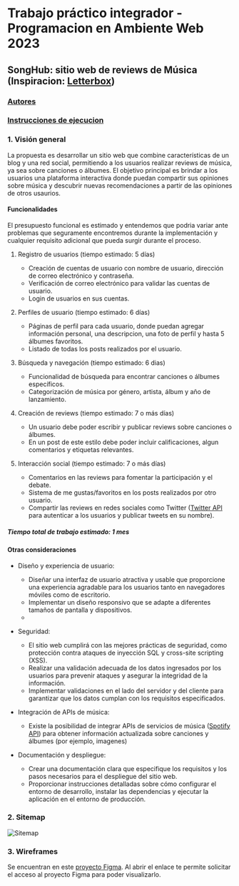 # Trabajo práctico integrador - Programacion en Ambiente Web 2023

## SongHub: sitio web de reviews de Música (Inspiracion: [Letterbox](https://letterboxd.com/))

### [Autores](https://github.com/matiasgimenezdev/trabajo-integrador-paw/blob/main/docs/AUTHORS.md)

### [Instrucciones de ejecucion](https://github.com/matiasgimenezdev/trabajo-integrador-paw/blob/main/docs/INSTRUCTIONS.md)

### 1. Visión general

La propuesta es desarrollar un sitio web que combine características de un blog y una red social, permitiendo a los usuarios realizar reviews de música, ya sea sobre canciones o álbumes. El objetivo principal es brindar a los usuarios una plataforma interactiva donde puedan compartir sus opiniones sobre música y descubrir nuevas recomendaciones a partir de las opiniones de otros usaurios.

#### Funcionalidades

El presupuesto funcional es estimado y entendemos que podria variar ante problemas que seguramente encontremos durante la implementación y cualquier requisito adicional que pueda surgir durante el proceso.

1. Registro de usuarios (tiempo estimado: 5 días)

    - Creación de cuentas de usuario con nombre de usuario, dirección de correo electrónico y contraseña.
    - Verificación de correo electrónico para validar las cuentas de usuario.
    - Login de usuarios en sus cuentas.

2. Perfiles de usuario (tiempo estimado: 6 días)

    - Páginas de perfil para cada usuario, donde puedan agregar información personal, una descripcion, una foto de perfil y hasta 5 álbumes favoritos.
    - Listado de todas los posts realizados por el usuario.

3. Búsqueda y navegación (tiempo estimado: 6 dias)

    - Funcionalidad de búsqueda para encontrar canciones o álbumes específicos.
    - Categorización de música por género, artista, álbum y año de lanzamiento.

4. Creación de reviews (tiempo estimado: 7 o más días)

    - Un usuario debe poder escribir y publicar reviews sobre canciones o álbumes.
    - En un post de este estilo debe poder incluir calificaciones, algun comentarios y etiquetas relevantes.

5. Interacción social (tiempo estimado: 7 o más días)
    - Comentarios en las reviews para fomentar la participación y el debate.
    - Sistema de me gustas/favoritos en los posts realizados por otro usuario.
    - Compartir las reviews en redes sociales como Twitter ([Twitter API](https://developer.twitter.com/en/docs/twitter-api) para autenticar a los usuarios y publicar tweets en su nombre).

##### Tiempo total de trabajo estimado: 1 mes

#### Otras consideraciones

-   Diseño y experiencia de usuario:
    -   Diseñar una interfaz de usuario atractiva y usable que proporcione una experiencia agradable para los usuarios tanto en navegadores móviles como de escritorio.
    -   Implementar un diseño responsivo que se adapte a diferentes tamaños de pantalla y dispositivos.
    -
-   Seguridad:

    -   El sitio web cumplirá con las mejores prácticas de seguridad, como protección contra ataques de inyección SQL y cross-site scripting (XSS).
    -   Realizar una validación adecuada de los datos ingresados por los usuarios para prevenir ataques y asegurar la integridad de la información.
    -   Implementar validaciones en el lado del servidor y del cliente para garantizar que los datos cumplan con los requisitos especificados.

-   Integración de APIs de música:

    -   Existe la posibilidad de integrar APIs de servicios de música ([Spotify API](https://developer.spotify.com/documentation/web-api)) para obtener información actualizada sobre canciones y álbumes (por ejemplo, imagenes)

-   Documentación y despliegue:
    -   Crear una documentación clara que especifique los requisitos y los pasos necesarios para el despliegue del sitio web.
    -   Proporcionar instrucciones detalladas sobre cómo configurar el entorno de desarrollo, instalar las dependencias y ejecutar la aplicación en el entorno de producción.

### 2. Sitemap
![Sitemap](https://github.com/matiasgimenezdev/trabajo-integrador-paw/assets/117539520/38e73ecc-c82f-41b7-b847-f36da742be01)

### 3. Wireframes
Se encuentran en este [proyecto Figma](https://www.figma.com/file/NwlRVzUqfsnZq5wf3lhRXU/TP-Integrador?type=design&node-id=234%3A6&t=WTJ9vOxfqnIEATJf-1). Al abrir el enlace te permite solicitar el acceso al proyecto Figma para poder visualizarlo.
